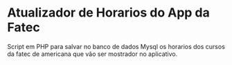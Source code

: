 # Atualizador de Horarios do App da Fatec
Script em PHP para salvar no banco de dados Mysql os horarios dos cursos da fatec de americana que vão ser mostrador no aplicativo.
